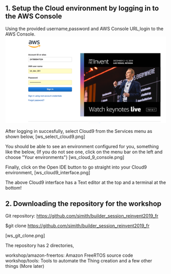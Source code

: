 ## 1. Setup the Cloud environment by logging in to the AWS Console

Using the provided username,password and AWS Console URL,login to the AWS Console. 
![Console](ws_console_login.png?raw=true)





After logging in succesfully, select Cloud9 from the Services menu as shown below,
[ws_select_cloud9.png]


You should be able to see an environment configured for you, something like the below, (If you do not see one, click on the menu bar on the left and choose "Your environments")
[ws_cloud_9_console.png]



Finally, click on the Open IDE button to go straight into your Cloud9 environment,
[ws_cloud9_interface.png]

The above Cloud9 interface has a Text editor at the top and a terminal at the bottom!


## 2. Downloading the repository for the workshop

Git repository: https://github.com/simith/builder_session_reinvent2019_fr

$git clone https://github.com/simith/builder_session_reinvent2019_fr

[ws_git_clone.png]

The repository has 2 directories,

workshop/amazon-freertos: Amazon FreeRTOS source code
workshop/tools: Tools to automate the Thing creation and a few other things (More later)





